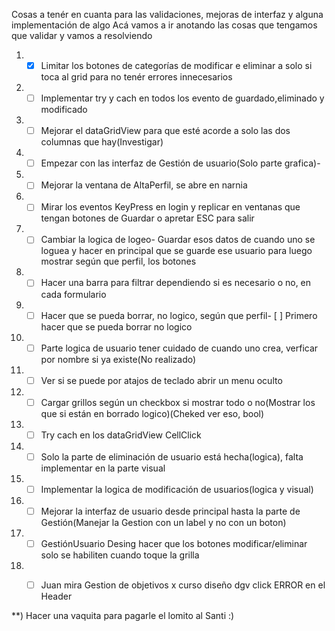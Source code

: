 ﻿Cosas a tenér en cuanta para las validaciones, mejoras de interfaz y alguna implementación de algo
Acá vamos a ir anotando las cosas que tengamos que validar y vamos a resolviendo 


1. - [x] Limitar los botones de categorías de modificar e eliminar a solo si toca al grid para no tenér errores innecesarios
2. - [ ] Implementar try y cach en todos los evento de guardado,eliminado y modificado
3. - [ ] Mejorar el dataGridView para que esté acorde a solo las dos columnas que hay(Investigar)
4. - [ ] Empezar con las interfaz de Gestión de usuario(Solo parte grafica)- 
5. - [ ] Mejorar la ventana de AltaPerfil, se abre en narnia
6. - [ ] Mirar los eventos KeyPress en login y replicar en ventanas que tengan botones de Guardar o apretar ESC para salir
7. - [ ] Cambiar la logica de logeo-  Guardar esos datos de cuando uno se loguea y hacer en principal que se guarde ese usuario para luego mostrar según que perfil, los botones
8. - [ ] Hacer una barra para filtrar dependiendo si es necesario o no, en cada formulario
9. - [ ] Hacer que se pueda borrar, no logico, según que perfil- [ ] Primero hacer que se pueda borrar no logico
10. - [ ] Parte logica de usuario tener cuidado de cuando uno crea, verficar por nombre si ya existe(No realizado)
11. - [ ] Ver si se puede por atajos de teclado abrir un menu oculto
12. - [ ] Cargar grillos según un checkbox si mostrar todo o no(Mostrar los que si están en borrado logico)(Cheked ver eso, bool)
13. - [ ] Try cach en los dataGridView CellClick
14. - [ ] Solo la parte de eliminación de usuario está hecha(logica), falta implementar en la parte visual
15. - [ ] Implementar la logica de modificación de usuarios(logica y visual)
16. - [ ] Mejorar la interfaz de usuario desde principal hasta la parte de Gestión(Manejar la Gestion con un label y no con un boton)
17. - [ ] GestiónUsuario Desing hacer que los botones modificar/eliminar solo se habiliten cuando toque la grilla
18. - [ ] Juan mira Gestion de objetivos x curso diseño dgv click ERROR en el Header






 





**) Hacer una vaquita para pagarle el lomito al Santi :)
